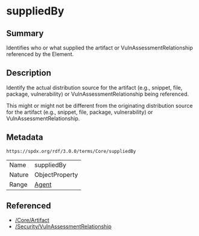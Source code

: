 <!-- Automatically generated by spec-parser v2.3.0 on 2024-07-16T15:00:52.540788+00:00 -->
<!-- SPDX-License-Identifier: Community-Spec-1.0 -->

# suppliedBy

## Summary

Identifies who or what supplied the artifact or VulnAssessmentRelationship
referenced by the Element.


## Description

Identify the actual distribution source for the artifact (e.g., snippet, file,
package, vulnerability) or VulnAssessmentRelationship being referenced.

This might or might not be different from the originating distribution source
for the artifact (e.g., snippet, file, package, vulnerability) or
VulnAssessmentRelationship.


## Metadata

`https://spdx.org/rdf/3.0.0/terms/Core/suppliedBy`


| | |
|---|---|
| Name | suppliedBy |
| Nature | ObjectProperty |
| Range | [Agent](../Classes/Agent.md) |




## Referenced

- [/Core/Artifact](../../Core/Classes/Artifact.md)
- [/Security/VulnAssessmentRelationship](../../Security/Classes/VulnAssessmentRelationship.md)

